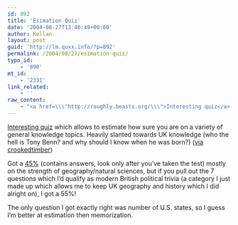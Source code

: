 ```yaml
---
id: 892
title: 'Esimation Quiz'
date: '2004-08-27T13:40:49+00:00'
author: Kellan
layout: post
guid: 'http://lm.quxx.info/?p=892'
permalink: /2004/08/27/esimation-quiz/
typo_id:
    - '890'
mt_id:
    - '2331'
link_related:
    - ''
raw_content:
    - "<a href=\\\"http://roughly.beasts.org/\\\">Interesting quiz</a> which allows to estimate how sure you are on a variety of general knowledge topics.  Heavily slanted towards UK knowledge (who the hell is Tony Benn? and why should I know when he was born?) (<a href=\\\"http://www.crookedtimber.org/archives/002403.html\\\">via crookedtimber</a>)\n\nGot a <a href=\\\"http://roughly.beasts.org/scripts/quiz?_eq_web_session=dd4e1ee67a44a314\\\">45%</a> (contains answers, look only after you\\'ve taken the test) mostly on the strength of geography/natural sciences, but if you pull out the 7 questions which I\\'d qualify as modern British political trivia (a category I just made up which allows me to keep UK geography and history which I did alright on), I got a 55%!\n\nThe only question I got exactly right was number of U.S. states, so I guess I\\'m better at estimation then memorization."
---
```


[Interesting quiz](http://roughly.beasts.org/) which allows to estimate how sure you are on a variety of general knowledge topics. Heavily slanted towards UK knowledge (who the hell is Tony Benn? and why should I know when he was born?) ([via crookedtimber](http://www.crookedtimber.org/archives/002403.html))

Got a [45%](http://roughly.beasts.org/scripts/quiz?_eq_web_session=dd4e1ee67a44a314) (contains answers, look only after you’ve taken the test) mostly on the strength of geography/natural sciences, but if you pull out the 7 questions which I’d qualify as modern British political trivia (a category I just made up which allows me to keep UK geography and history which I did alright on), I got a 55%!

The only question I got exactly right was number of U.S. states, so I guess I’m better at estimation then memorization.
